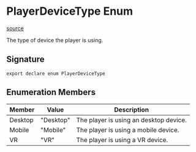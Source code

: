 # PlayerDeviceType Enum

[source](https://developers.meta.com/horizon-worlds/reference/2.0.0/core_playerdevicetype)

The type of device the player is using.

## Signature

```
export declare enum PlayerDeviceType
```

## Enumeration Members

| Member | Value | Description |
| --- | --- | --- |
| Desktop | "Desktop" | The player is using an desktop device. |
| Mobile | "Mobile" | The player is using a mobile device. |
| VR | "VR" | The player is using a VR device. |